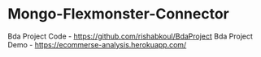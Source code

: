 # Mongo-Flexmonster-Connector
Bda Project Code - https://github.com/rishabkoul/BdaProject
Bda Project Demo - https://ecommerse-analysis.herokuapp.com/
